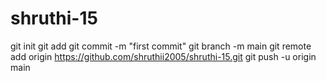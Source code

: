 # shruthi-15
git init
git add
git commit -m "first commit"
git branch -m main
git remote add origin
https://github.com/shruthii2005/shruthi-15.git
git push -u origin main
